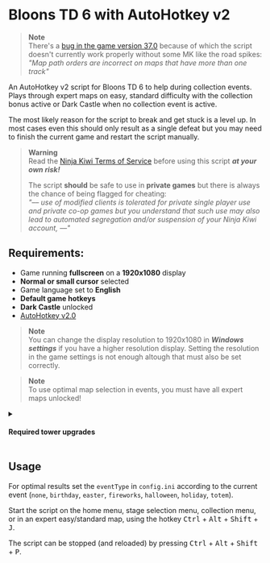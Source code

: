 # Bloons TD 6 with AutoHotkey v2  

> **Note**  
> There's a [bug in the game version 37.0](https://www.reddit.com/r/btd6/comments/142y1xm/comment/jncrrdj/?utm_source=share&utm_medium=web2x&context=3)
> because of which the script doesn't currently work properly without some MK like the road spikes: 
> _"Map path orders are incorrect on maps that have more than one track"_

An AutoHotkey v2 script for Bloons TD 6 to help during collection events. Plays through expert maps
on easy, standard difficulty with the collection bonus active or Dark Castle when no collection
event is active.  

The most likely reason for the script to break and get stuck is a level up. In most cases even this
should only result as a single defeat but you may need to finish the current game and restart the
script manually.

> **Warning**  
> Read the [Ninja Kiwi Terms of Service](https://ninjakiwi.com/terms) before using this script
> **_at your own risk!_**  
>
> The script **should** be safe to use in **private games** but there is always the chance of being
> flagged for cheating:  
> _"–– use of modified clients is tolerated for private single player use and private co-op games
> but you understand that such use may also lead to automated segregation and/or suspension of your
> Ninja Kiwi account, ––"_

## Requirements:
- Game running **fullscreen** on a **1920x1080** display  
- **Normal or small cursor** selected  
- Game language set to **English**  
- **Default game hotkeys**  
- **Dark Castle** unlocked  
- [AutoHotkey v2.0](https://www.autohotkey.com/)

> **Note**  
> You can change the display resolution to 1920x1080 in **_Windows settings_** if you have a higher
> resolution display. Setting the resolution in the game settings is not enough altough that must
> also be set correctly.

> **Note**  
> To use optimal map selection in events, you must have all expert maps unlocked!  

<details>
<summary><h4>Required tower upgrades</h4></summary>


#### Easy (All expert maps)
- Dart Monkey 024
- Sniper Monkey 322
- Monkey Sub 223
- Monkey Buccaneer 032
- Wizard Monkey 032
- Druid 130
- Spike Factory 003

> **Note**  
> **Dark Castle**: Dart 023, Wizard 032, Spike 003, Sub 202  

> **Note**  
> Difficulties other than Easy have only been tested with Full Monkey Knowledge

<details>
<summary><h4>Hard (Dark Castle)</h4></summary>

- Dart Monkey 024
- Bomb Shooter 204
- Monkey Sub 203
- Wizard Monkey 522
- Alchemist 401
- Druid 401
</details>
<details>
<summary><h4>Alternate Bloons Rounds (Dark Castle)</h4></summary>

- _Quincy (Hero)_
- Dart Monkey 013
- Bomb Shooter 204
- Sniper Monkey 320
- Monkey Sub 204
- Monkey Ace 203
- Wizard Monkey 402
- Ninja Monkey 401
- Alchemist 401
- Spike Factory 204
- Monkey Village 230

</details>
<details>
<summary><h4>Impoppable (Dark Castle)</h4></summary>

- _Benjamin (Hero)_
- Dart Monkey 002
- Sniper Monkey 505
- Monkey Sub 203
- Monkey Ace 205
- Alchemist 420
- Druid 130
- Banana Farm 424
- Monkey Village 234

</details>
</details>

## Usage
For optimal results set the `eventType` in `config.ini` according to the current event (`none`, 
`birthday`, `easter`, `fireworks`, `halloween`, `holiday`, `totem`).  

Start the script on the home menu, stage selection menu, collection menu, or in an expert
easy/standard map, using the hotkey <kbd>Ctrl</kbd> + <kbd>Alt</kbd> + <kbd>Shift</kbd> +
<kbd>J</kbd>.  

The script can be stopped (and reloaded) by pressing <kbd>Ctrl</kbd> + <kbd>Alt</kbd> +
<kbd>Shift</kbd> + <kbd>P</kbd>.  
